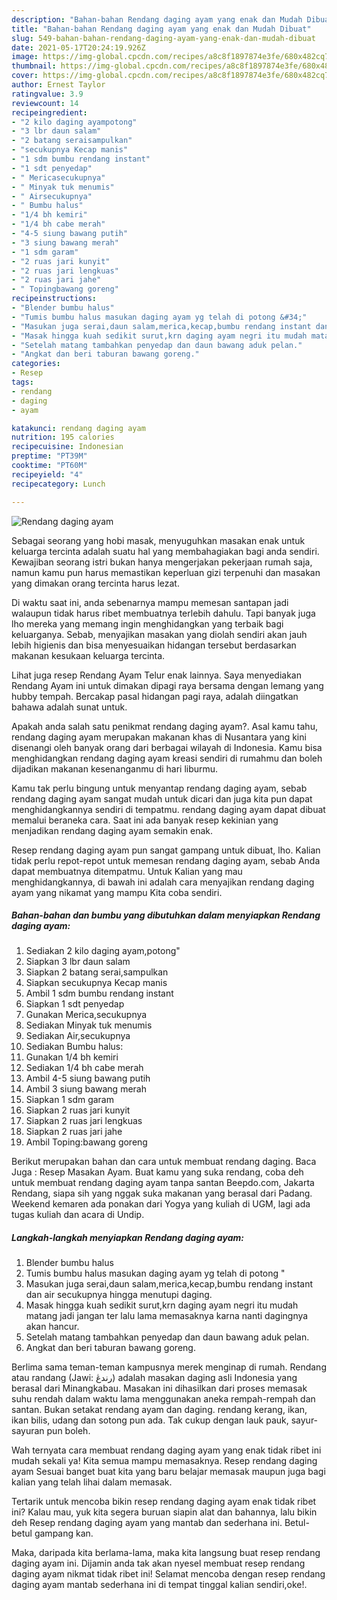 ```yaml
---
description: "Bahan-bahan Rendang daging ayam yang enak dan Mudah Dibuat"
title: "Bahan-bahan Rendang daging ayam yang enak dan Mudah Dibuat"
slug: 549-bahan-bahan-rendang-daging-ayam-yang-enak-dan-mudah-dibuat
date: 2021-05-17T20:24:19.926Z
image: https://img-global.cpcdn.com/recipes/a8c8f1897874e3fe/680x482cq70/rendang-daging-ayam-foto-resep-utama.jpg
thumbnail: https://img-global.cpcdn.com/recipes/a8c8f1897874e3fe/680x482cq70/rendang-daging-ayam-foto-resep-utama.jpg
cover: https://img-global.cpcdn.com/recipes/a8c8f1897874e3fe/680x482cq70/rendang-daging-ayam-foto-resep-utama.jpg
author: Ernest Taylor
ratingvalue: 3.9
reviewcount: 14
recipeingredient:
- "2 kilo daging ayampotong"
- "3 lbr daun salam"
- "2 batang seraisampulkan"
- "secukupnya Kecap manis"
- "1 sdm bumbu rendang instant"
- "1 sdt penyedap"
- " Mericasecukupnya"
- " Minyak tuk menumis"
- " Airsecukupnya"
- " Bumbu halus"
- "1/4 bh kemiri"
- "1/4 bh cabe merah"
- "4-5 siung bawang putih"
- "3 siung bawang merah"
- "1 sdm garam"
- "2 ruas jari kunyit"
- "2 ruas jari lengkuas"
- "2 ruas jari jahe"
- " Topingbawang goreng"
recipeinstructions:
- "Blender bumbu halus"
- "Tumis bumbu halus masukan daging ayam yg telah di potong &#34;"
- "Masukan juga serai,daun salam,merica,kecap,bumbu rendang instant dan air secukupnya hingga menutupi daging."
- "Masak hingga kuah sedikit surut,krn daging ayam negri itu mudah matang jadi jangan ter lalu lama memasaknya karna nanti dagingnya akan hancur."
- "Setelah matang tambahkan penyedap dan daun bawang aduk pelan."
- "Angkat dan beri taburan bawang goreng."
categories:
- Resep
tags:
- rendang
- daging
- ayam

katakunci: rendang daging ayam 
nutrition: 195 calories
recipecuisine: Indonesian
preptime: "PT39M"
cooktime: "PT60M"
recipeyield: "4"
recipecategory: Lunch

---
```



![Rendang daging ayam](https://img-global.cpcdn.com/recipes/a8c8f1897874e3fe/680x482cq70/rendang-daging-ayam-foto-resep-utama.jpg)

Sebagai seorang yang hobi masak, menyuguhkan masakan enak untuk keluarga tercinta adalah suatu hal yang membahagiakan bagi anda sendiri. Kewajiban seorang istri bukan hanya mengerjakan pekerjaan rumah saja, namun kamu pun harus memastikan keperluan gizi terpenuhi dan masakan yang dimakan orang tercinta harus lezat.

Di waktu  saat ini, anda sebenarnya mampu memesan santapan jadi walaupun tidak harus ribet membuatnya terlebih dahulu. Tapi banyak juga lho mereka yang memang ingin menghidangkan yang terbaik bagi keluarganya. Sebab, menyajikan masakan yang diolah sendiri akan jauh lebih higienis dan bisa menyesuaikan hidangan tersebut berdasarkan makanan kesukaan keluarga tercinta. 

Lihat juga resep Rendang Ayam Telur enak lainnya. Saya menyediakan Rendang Ayam ini untuk dimakan dipagi raya bersama dengan lemang yang hubby tempah. Bercakap pasal hidangan pagi raya, adalah diingatkan bahawa adalah sunat untuk.

Apakah anda salah satu penikmat rendang daging ayam?. Asal kamu tahu, rendang daging ayam merupakan makanan khas di Nusantara yang kini disenangi oleh banyak orang dari berbagai wilayah di Indonesia. Kamu bisa menghidangkan rendang daging ayam kreasi sendiri di rumahmu dan boleh dijadikan makanan kesenanganmu di hari liburmu.

Kamu tak perlu bingung untuk menyantap rendang daging ayam, sebab rendang daging ayam sangat mudah untuk dicari dan juga kita pun dapat menghidangkannya sendiri di tempatmu. rendang daging ayam dapat dibuat memalui beraneka cara. Saat ini ada banyak resep kekinian yang menjadikan rendang daging ayam semakin enak.

Resep rendang daging ayam pun sangat gampang untuk dibuat, lho. Kalian tidak perlu repot-repot untuk memesan rendang daging ayam, sebab Anda dapat membuatnya ditempatmu. Untuk Kalian yang mau menghidangkannya, di bawah ini adalah cara menyajikan rendang daging ayam yang nikamat yang mampu Kita coba sendiri.

<!--inarticleads1-->

##### Bahan-bahan dan bumbu yang dibutuhkan dalam menyiapkan Rendang daging ayam:

1. Sediakan 2 kilo daging ayam,potong&#34;
1. Siapkan 3 lbr daun salam
1. Siapkan 2 batang serai,sampulkan
1. Siapkan secukupnya Kecap manis
1. Ambil 1 sdm bumbu rendang instant
1. Siapkan 1 sdt penyedap
1. Gunakan  Merica,secukupnya
1. Sediakan  Minyak tuk menumis
1. Sediakan  Air,secukupnya
1. Sediakan  Bumbu halus:
1. Gunakan 1/4 bh kemiri
1. Sediakan 1/4 bh cabe merah
1. Ambil 4-5 siung bawang putih
1. Ambil 3 siung bawang merah
1. Siapkan 1 sdm garam
1. Siapkan 2 ruas jari kunyit
1. Siapkan 2 ruas jari lengkuas
1. Siapkan 2 ruas jari jahe
1. Ambil  Toping:bawang goreng


Berikut merupakan bahan dan cara untuk membuat rendang daging. Baca Juga : Resep Masakan Ayam. Buat kamu yang suka rendang, coba deh untuk membuat rendang daging ayam tanpa santan Beepdo.com, Jakarta Rendang, siapa sih yang nggak suka makanan yang berasal dari Padang. Weekend kemaren ada ponakan dari Yogya yang kuliah di UGM, lagi ada tugas kuliah dan acara di Undip. 

<!--inarticleads2-->

##### Langkah-langkah menyiapkan Rendang daging ayam:

1. Blender bumbu halus
1. Tumis bumbu halus masukan daging ayam yg telah di potong &#34;
1. Masukan juga serai,daun salam,merica,kecap,bumbu rendang instant dan air secukupnya hingga menutupi daging.
1. Masak hingga kuah sedikit surut,krn daging ayam negri itu mudah matang jadi jangan ter lalu lama memasaknya karna nanti dagingnya akan hancur.
1. Setelah matang tambahkan penyedap dan daun bawang aduk pelan.
1. Angkat dan beri taburan bawang goreng.


Berlima sama teman-teman kampusnya merek menginap di rumah. Rendang atau randang (Jawi: رندڠ) adalah masakan daging asli Indonesia yang berasal dari Minangkabau. Masakan ini dihasilkan dari proses memasak suhu rendah dalam waktu lama menggunakan aneka rempah-rempah dan santan. Bukan setakat rendang ayam dan daging. rendang kerang, ikan, ikan bilis, udang dan sotong pun ada. Tak cukup dengan lauk pauk, sayur-sayuran pun boleh. 

Wah ternyata cara membuat rendang daging ayam yang enak tidak ribet ini mudah sekali ya! Kita semua mampu memasaknya. Resep rendang daging ayam Sesuai banget buat kita yang baru belajar memasak maupun juga bagi kalian yang telah lihai dalam memasak.

Tertarik untuk mencoba bikin resep rendang daging ayam enak tidak ribet ini? Kalau mau, yuk kita segera buruan siapin alat dan bahannya, lalu bikin deh Resep rendang daging ayam yang mantab dan sederhana ini. Betul-betul gampang kan. 

Maka, daripada kita berlama-lama, maka kita langsung buat resep rendang daging ayam ini. Dijamin anda tak akan nyesel membuat resep rendang daging ayam nikmat tidak ribet ini! Selamat mencoba dengan resep rendang daging ayam mantab sederhana ini di tempat tinggal kalian sendiri,oke!.


